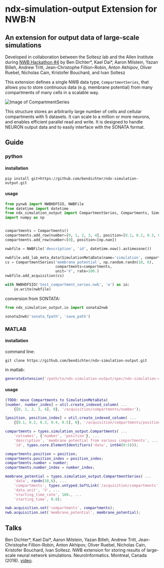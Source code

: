 # ndx-simulation-output Extension for NWB:N

## An extension for output data of large-scale simulations
 Developed in collaboration between the Soltesz lab and the Allen Institute during [NWB Hackathon #4](https://github.com/NeurodataWithoutBorders/nwb_hackathons/tree/master/HCK04_2018_Seattle/Projects/NetworkOutput) by Ben Dichter*, Kael Dai*, Aaron Milstein, Yazan Billeh, Andrew Tritt, Jean-Christophe Fillion-Robin, Anton Akhipov, Oliver Ruebel, Nicholas Cain, Kristofer Bouchard, and Ivan Soltesz

This extension defines a single NWB data type, `CompartmentSeries`, that allows you to store continuous data (e.g. membrane potential) from many compartments of many cells in a scalable way. 

![Image of CompartmentSeries](multicompartment_schema_1.png)

This structure stores an arbitrarily large number of cells and cellular compartments with 5 datasets. It can scale to a million or more neurons, and enables efficient parallel read and write. It is designed to handle NEURON output data and to easily interface with the SONATA format.

## Guide
### python
#### installation
```
pip install git+https://github.com/bendichter/ndx-simulation-output.git
```

#### usage
```python
from pynwb import NWBHDF5IO, NWBFile
from datetime import datetime
from ndx_simulation_output import CompartmentSeries, Compartments, SimulationMetaData
import numpy as np


compartments = Compartments()
compartments.add_row(number=[0, 1, 2, 3, 4], position=[0.1, 0.2, 0.3, 0.4, 0.5])
compartments.add_row(number=[0], position=[np.nan])

nwbfile = NWBFile('description', 'id', datetime.now().astimezone())

nwbfile.add_lab_meta_data(SimulationMetaData(name='simulation', compartments=compartments))
cs = CompartmentSeries('membrane_potential', np.random.randn(10, 6),
                       compartments=compartments,
                       unit='V', rate=100.)
nwbfile.add_acquisition(cs)

with NWBHDF5IO('test_compartment_series.nwb', 'w') as io:
    io.write(nwbfile)
```

conversion from SONTATA:
```python
from ndx_simulation_output.io import sonata2nwb

sonata2nwb('sonata_fpath', 'save_path')
```

### MATLAB
#### installation

command line:
```
git clone https://github.com/bendichter/ndx-simulation-output.git
```

in matlab:
```matlab
generateExtension('/path/to/ndx-simulation-output/spec/ndx-simulation-output.namespace.yaml');
```

#### usage
```matlab
(TODO: move Compartments to SimulationMetaData)
[number, number_index] = util.create_indexed_column( ...
    {[0, 1, 2, 3, 4], 0}, '/acquisition/compartments/number');

[position, position_index] = util.create_indexed_column( ...
    {[0.1, 0.2, 0.3, 0.4, 0.5], 0}, '/acquisition/compartments/position');

compartments = types.simulation_output.Compartments( ...
    'colnames', {'number', 'position'}, ...
    'description', 'membrane potential from various compartments', ...
    'id', types.core.ElementIdentifiers('data', int64(0:5)));

compartments.position = position;
compartments.position_index = position_index;
compartments.number = number;
compartments.number_index = number_index;

membrane_potential = types.simulation_output.CompartmentSeries( ...
    'data', randn(10,6), ...
    'compartments', types.untyped.SoftLink('/acquisition/compartments'), ...
    'data_unit', 'V', ...
    'starting_time_rate', 100., ...
    'starting_time', 0.0);

nwb.acquisition.set('compartments', compartments);
nwb.acquisition.set('membrane_potential', membrane_potential);
```

## Talks
Ben Dichter*, Kael Dai*, Aaron Milstein, Yazan Billeh, Andrew Tritt, Jean-Christophe Fillion-Robin, Anton Akhipov, Oliver Ruebel, Nicholas Cain, Kristofer Bouchard, Ivan Soltesz. NWB extension for storing results of large-scale neural network simulations. NeuroInformatics. Montreal, Canada (2018). [video](https://www.youtube.com/watch?v=uuYQW0EE2GY).
